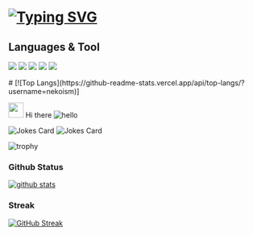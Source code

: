 # [![Typing SVG](https://readme-typing-svg.demolab.com/?color=f50ab8&lines=Hello+I+AM+DB;Student;Developer)](https://git.io/typing-svg)

<!--  Add description-->
## Languages & Tool
<p>
<img src="https://cdn.jsdelivr.net/gh/devicons/devicon/icons/javascript/javascript-original.svg" />
<img src="https://cdn.jsdelivr.net/gh/devicons/devicon/icons/java/java-original.svg" />
<img src="https://cdn.jsdelivr.net/gh/devicons/devicon/icons/nodejs/nodejs-original.svg" />
<img src="https://cdn.jsdelivr.net/gh/devicons/devicon/icons/python/python-original.svg" />
<img src="https://cdn.jsdelivr.net/gh/devicons/devicon/icons/discordjs/discordjs-original.svg" />
<p>
 # [![Top Langs](https://github-readme-stats.vercel.app/api/top-langs/?username=nekoism)]






<img src="https://raw.githubusercontent.com/MartinHeinz/MartinHeinz/master/wave.gif" width="30px"> Hi there ![hello](https://camo.githubusercontent.com/4080d349f13efe927596fc36abbb36b13218bf88/68747470733a2f2f63646e2e646973636f72646170702e636f6d2f656d6f6a69732f3430303234383130333331333231313339322e676966)
<br>
<!-- Languages i use: Javascript, Java,C++,C#,Python and Learning go -->
<img src="https://readme-jokes.vercel.app/api" alt="Jokes Card" />
<img src="https://visitor-badge.laobi.icu/badge?page_id=nekoism.nekoism" alt="Jokes Card" />

 ![trophy](https://github-profile-trophy.vercel.app/?username=nekoism&theme=monokai&margin-w=15)

### Github Status
[![github stats](https://github-readme-stats.vercel.app/api?username=nekoism&bg_color=30,e96443,904e95&title_color=fff&text_color=fff&show_icons=true&count_private=true)](https://github.com/nekoism/github-readme-stats)

### Streak
[![GitHub Streak](https://streak-stats.demolab.com?user=Nekoism&theme=dark)](https://git.io/streak-stats)

